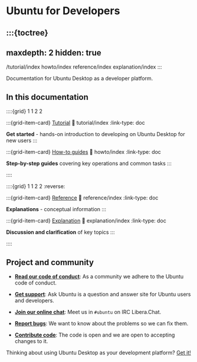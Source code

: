 # Ubuntu for Developers

:::{toctree}
---
maxdepth: 2
hidden: true
---
/tutorial/index
howto/index
reference/index
explanation/index
:::

Documentation for Ubuntu Desktop as a developer platform.


## In this documentation

::::{grid} 1 1 2 2

:::{grid-item-card} [Tutorial](/index)
:link: tutorial/index
:link-type: doc

**Get started** - hands-on introduction to developing on Ubuntu Desktop for new users
:::

:::{grid-item-card} [How-to guides](/index)
:link: howto/index
:link-type: doc

**Step-by-step guides** covering key operations and common tasks
:::

::::

::::{grid} 1 1 2 2
:reverse:

:::{grid-item-card} [Reference](/index)
:link: reference/index
:link-type: doc

**Explanations** - conceptual information
:::

:::{grid-item-card} [Explanation](/index)
:link: explanation/index
:link-type: doc

**Discussion and clarification** of key topics
:::

::::


## Project and community

* **[Read our code of conduct](https://ubuntu.com/community/ethos/code-of-conduct)**:
As a community we adhere to the Ubuntu code of conduct.

* **[Get support](https://askubuntu.com/questions/tagged/ubuntu)**:
Ask Ubuntu is a question and answer site for Ubuntu users and developers.

* **[Join our online chat](https://web.libera.chat/gamja/?channels=%23ubuntu)**:
Meet us in `#ubuntu` on IRC Libera.Chat.

* **[Report bugs](https://github.com/canonical/ubuntu-for-developers-docs/issues/new)**:
We want to know about the problems so we can fix them.

* **[Contribute code](https://github.com/canonical/ubuntu-for-developers-docs)**:
The code is open and we are open to accepting changes to it.

Thinking about using Ubuntu Desktop as your development platform? [Get it!](https://ubuntu.com/desktop/developers)
